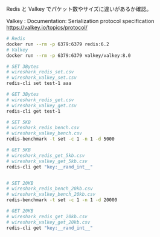 

Redis と Valkey でパケット数やサイズに違いがあるか確認。

Valkey : Documentation: Serialization protocol specification  
https://valkey.io/topics/protocol/

```bash
# Redis
docker run --rm -p 6379:6379 redis:6.2
# Valkey
docker run --rm -p 6379:6379 valkey/valkey:8.0
```


```bash
# SET 3Bytes
# wireshark_redis_set.csv
# wireshark_valkey_set.csv
redis-cli set test-1 aaa

# GET 3Bytes
# wireshark_redis_get.csv
# wireshark_valkey_get.csv
redis-cli get test-1

# SET 5KB
# wireshark_redis_bench.csv
# wireshark_valkey_bench.csv
redis-benchmark -t set -c 1 -n 1 -d 5000

# GET 5KB
# wireshark_redis_get_5kb.csv
# wireshark_valkey_get_5kb.csv
redis-cli get "key:__rand_int__"


# SET 20KB
# wireshark_redis_bench_20kb.csv
# wireshark_valkey_bench_20kb.csv
redis-benchmark -t set -c 1 -n 1 -d 20000

# GET 20KB
# wireshark_redis_get_20kb.csv
# wireshark_valkey_get_20kb.csv
redis-cli get "key:__rand_int__"

```

